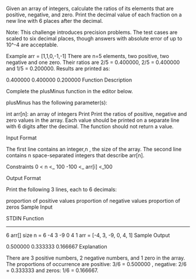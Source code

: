 Given an array of integers, calculate the ratios of its elements that are positive, negative, and zero. Print the decimal value of each fraction on a new line with 6  places after the decimal.

Note: This challenge introduces precision problems. The test cases are scaled to six decimal places, though answers with absolute error of up to 10^-4  are acceptable.

Example
arr = [1,1,0,-1,-1]
There are n=5  elements, two positive, two negative and one zero. Their ratios are 2/5 = 0.400000, 2/5 = 0.400000 and 1/5 = 0.200000. Results are printed as:

0.400000
0.400000
0.200000
Function Description

Complete the plusMinus function in the editor below.

plusMinus has the following parameter(s):

int arr[n]: an array of integers
Print
Print the ratios of positive, negative and zero values in the array. Each value should be printed on a separate line with 6 digits after the decimal. The function should not return a value.

Input Format

The first line contains an integer,n , the size of the array.
The second line contains n space-separated integers that describe arr[n].

Constraints
0 < n <_ 100
-100 <_ arr[i] <_100

Output Format

Print the following 3 lines, each to 6 decimals:

proportion of positive values
proportion of negative values
proportion of zeros
Sample Input

STDIN           Function
-----           --------
6               arr[] size n = 6
-4 3 -9 0 4 1   arr = [-4, 3, -9, 0, 4, 1]
Sample Output

0.500000
0.333333
0.166667
Explanation

There are 3 positive numbers, 2 negative numbers, and 1 zero in the array.
The proportions of occurrence are positive: 3/6 = 0.500000 , negative: 2/6 = 0.333333 and zeros: 1/6 = 0.166667.
